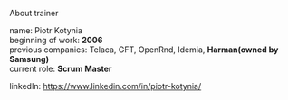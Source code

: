 About trainer

name: Piotr Kotynia    
beginning of work: **2006**  
previous companies: Telaca, GFT, OpenRnd, Idemia, **Harman(owned by Samsung)**  
current role: **Scrum Master**   

linkedIn: https://www.linkedin.com/in/piotr-kotynia/